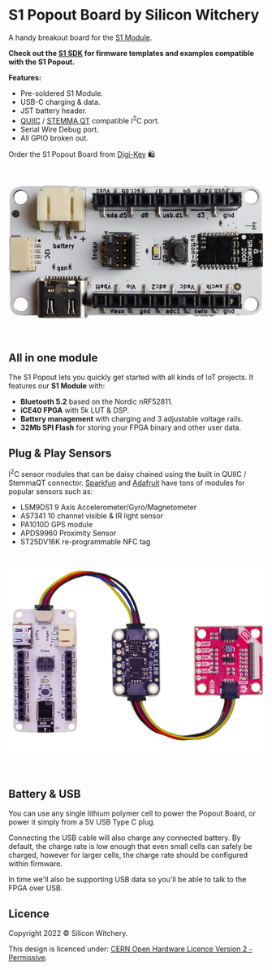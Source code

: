 # S1 Popout Board by Silicon Witchery

A handy breakout board for the [S1 Module](https://www.siliconwitchery.com/module).

**Check out the [S1 SDK](https://github.com/siliconwitchery/s1-sdk) for firmware templates and examples compatible with the S1 Popout.**

**Features:**

- Pre-soldered S1 Module.
- USB-C charging & data.
- JST battery header.
- [QUIIC](https://www.sparkfun.com/qwiic) / [STEMMA QT](https://learn.adafruit.com/introducing-adafruit-stemma-qt) compatible I<sup>2</sup>C port.
- Serial Wire Debug port.
- All GPIO broken out.

Order the S1 Popout Board from [Digi-Key](https://www.digikey.com/en/products/detail/silicon-witchery/S1-POPOUT-BOARD/15926536) 🛍

<br>

![S1 Popout Board](images/popout.png)

<br>

## All in one module
The S1 Popout lets you quickly get started with all kinds of IoT projects. It features our **S1 Module** with:

- **Bluetooth 5.2** based on the Nordic nRF52811.
- **iCE40 FPGA** with 5k LUT & DSP.
- **Battery management** with charging and 3 adjustable voltage rails.
- **32Mb SPI Flash** for storing your FPGA binary and other user data.

## Plug & Play Sensors

I<sup>2</sup>C sensor modules that can be daisy chained using the built in QUIIC / StemmaQT connector. [Sparkfun](https://www.sparkfun.com/qwiic) and [Adafruit](https://learn.adafruit.com/introducing-adafruit-stemma-qt) have tons of modules for popular sensors such as:

- LSM9DS1 9 Axis Accelerometer/Gyro/Magnetometer
- AS7341 10 channel visible & IR light sensor
- PA1010D GPS module
- APDS9960 Proximity Sensor
- ST25DV16K re-programmable NFC tag

<br>

![S1 Popout with sensors](images/sensors.png)

<br>

## Battery & USB

You can use any single lithium polymer cell to power the Popout Board, or power it simply from a 5V USB Type C plug.

Connecting the USB cable will also charge any connected battery. By default, the charge rate is low enough that even small cells can safely be charged, however for larger cells, the charge rate should be configured within firmware.

In time we'll also be supporting USB data so you'll be able to talk to the FPGA over USB.

## Licence

Copyright 2022 © Silicon Witchery.

This design is licenced under: [CERN Open Hardware Licence Version 2 - Permissive](https://ohwr.org/cern_ohl_p_v2.pdf).